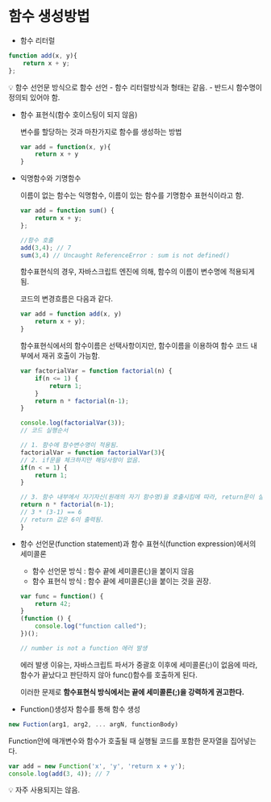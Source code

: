 # 함수 생성방법

- 함수 리터럴

```jsx
function add(x, y){
	return x + y;
};
```

<aside>
💡 함수 선언문 방식으로 함수 선언
- 함수 리터럴방식과 형태는 같음.
- 반드시 함수명이 정의되 있어야 함.

</aside>

- 함수 표현식(함수 호이스팅이 되지 않음)
    
    변수를 할당하는 것과 마찬가지로 함수를 생성하는 방법
    
    ```jsx
    var add = function(x, y){
    	return x + y
    }
    ```
    
- 익명함수와 기명함수
    
    이름이 없는 함수는 익명함수, 이름이 있는 함수를 기명함수 표현식이라고 함.
    
    ```jsx
    var add = function sum() {
    	return x + y;
    };
    
    //함수 호출
    add(3,4); // 7
    sum(3,4) // Uncaught ReferenceError : sum is not defined()
    ```
    
    함수표현식의 경우, 자바스크립트 엔진에 의해, 함수의 이름이 변수명에 적용되게 됨.
    
    코드의 변경흐름은 다음과 같다.
    
    ```jsx
    var add = function add(x, y)
    	return x + y);
    }
    ```
    
    함수표현식에서의 함수이름은 선택사항이지만, 함수이름을 이용하여 함수 코드 내부에서 재귀 호출이 가능함.
    
    ```jsx
    var factorialVar = function factorial(n) {
    	if(n <= 1) {
    		return 1;
    	}
    	return n * factorial(n-1);
    }
    
    console.log(factorialVar(3));
    // 코드 실행순서
    
    // 1. 함수에 함수변수명이 적용됨.
    factorialVar = function factorialVar(3){
    // 2. if문을 체크하지만 해당사항이 없음.
    if(n < = 1) {
    	return 1;
    }
    
    // 3. 함수 내부에서 자기자신(원래의 자기 함수명)을 호출시킴에 따라, return문이 실행됨.
    return n * factorial(n-1);
    // 3 * (3-1) == 6
    // return 값은 6이 출력됨.
    }
    ```
    
- 함수 선언문(function statement)과 함수 표현식(function expression)에서의 세미콜론
    - 함수 선언문 방식 : 함수 끝에 세미콜론(;)을 붙이지 않음
    - 함수 표현식 방식 : 함수 끝에 세미콜론(;)을 붙이는 것을 권장.
    
    ```jsx
    var func = function() {
    	return 42;
    }
    (function () {
    	console.log("function called");
    })();
    
    // number is not a function 에러 발생
    ```
    
    에러 발생 이유는, 자바스크립트 파서가 중괄호 이후에 세미콜론(;)이 없음에 따라, 함수가 끝났다고 판단하지 않아 func()함수를 호출하게 된다.
    
    이러한 문제로 **함수표현식 방식에서는 끝에 세미콜론(;)을 강력하게 권고한다.**
    
- Function()생성자 함수를 통해 함수 생성

```jsx
new Fuction(arg1, arg2, ... argN, functionBody)
```

Function안에 매개변수와 함수가 호출될 때 실행될 코드를 포함한 문자열을 집어넣는다.

```jsx
var add = new Function('x', 'y', 'return x + y');
console.log(add(3, 4)); // 7
```

<aside>
💡 자주 사용되지는 않음.

</aside>